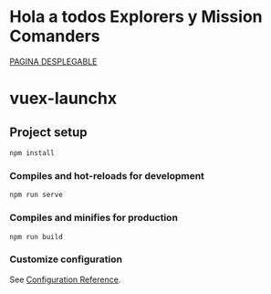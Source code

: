# Hola a todos Explorers y Mission Comanders

<a href="./dist/index.html">PAGINA DESPLEGABLE<a>

# vuex-launchx

## Project setup
```
npm install
```

### Compiles and hot-reloads for development
```
npm run serve
```

### Compiles and minifies for production
```
npm run build
```

### Customize configuration
See [Configuration Reference](https://cli.vuejs.org/config/).
